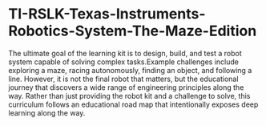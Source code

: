 # TI-RSLK-Texas-Instruments-Robotics-System-The-Maze-Edition
 The ultimate goal of the learning kit is to design, build, and test a robot system capable of solving complex tasks.Example challenges include exploring a maze, racing autonomously, finding an object, and following a line. However, it is not the final robot that matters, but the educational journey that discovers a wide range of engineering principles along the way. Rather than just providing the robot kit and a challenge to solve, this curriculum follows an educational road map that intentionally exposes deep learning along the way.
